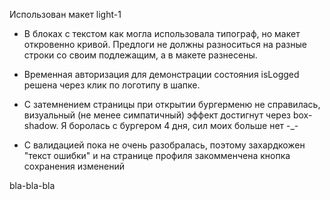 Использован макет light-1

* В блоках с текстом как могла использовала типограф, но макет откровенно кривой. Предлоги не должны разноситься на разные строки со своим подлежащим, а в макете разнесены.

* Временная авторизация для демонстрации состояния isLogged решена через клик по логотипу в шапке.

* С затемнением страницы при открытии бургерменю не справилась, визуальный (не менее симпатичный) эффект достигнут через box-shadow. Я боролась с бургером 4 дня, сил моих больше нет -_-

* С валидацией пока не очень разобралась, поэтому захардкожен "текст ошибки" и на странице профиля закомменчена кнопка сохранения изменений

bla-bla-bla